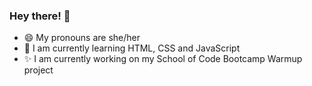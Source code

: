 ### Hey there! 👋

  - 😄 My pronouns are she/her
  - 🌱 I am currently learning HTML, CSS and JavaScript
  - ✨ I am currently working on my School of Code Bootcamp Warmup project

